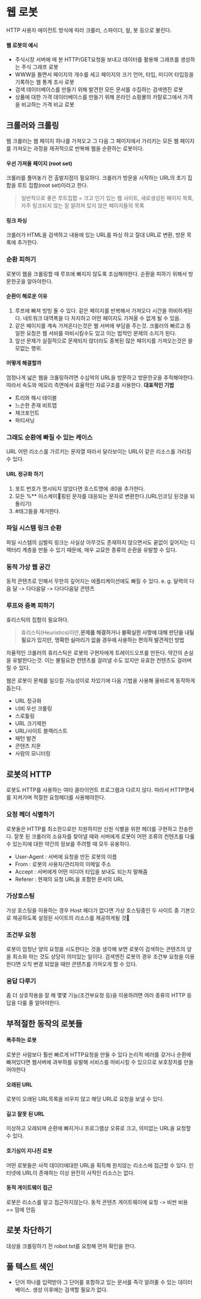 # 웹 로봇
HTTP 사용자 에이전트
방식에 따라 크롤러, 스파이더, 웜, 봇 등으로 불린다.
#### 웹 로봇의 예시
- 주식시장 서버에 매 분 HTTP/GET요청을 보내고 데이터를 활용해 그래프를 생성하는 주식 그래프 로봇
- WWW을 돌면서 페이지의 개수를 세고 페이지의 크기 언어, 타입, 미디어 타입등을 기록하는 웹 통계 조사 로봇
- 검색 데이터베이스를 만들기 위해 발견한 모든 문서를 수집하는 검색엔진 로봇
- 상품에 대한 가격 데이터베이스를 만들기 위해 온라인 쇼핑몰의 카탈로그에서 가격을 비교하는 가격 비교 로봇
## 크롤러와 크롤링

웹 크롤러는 웹 페이지 하나를 가져오고 그 다음 그 페이지에서 가리키는 모든 웹 페이지를 가져오는 과정을 재귀적으로 반복해 웹을 순환하는 로봇이다.
#### 우선 가져올 페이지 (root set)
크롤러를 풀어놓기 전 출발지점이 필요하다.
크롤러가 방문을 시작하는 URL의 초기 집합을 루트 집합(root set)이라고 한다.
> 일반적으로 좋은 루트집합 = 크고 인기 있는 웹 사이트, 새로생성된 페이지 목록, 자주 링크되지 않는 잘 알려져 있지 않은 페이지들의 목록

#### 링크 파싱
크롤러가 HTML을 검색하고 내용에 있는 URL를 파싱 하고 절대 URL로 변환, 방문 목록에 추가한다.
### 순환 피하기
로봇이 웹을 크롤링할 때 루프에 빠지지 않도록 조심해야한다.
순환을 피하기 위해서 방문한곳을 알아야한다.
#### 순환이 해로운 이유
1. 루프에 빠져 빙빙 돌 수 있다.
   같은 페이지를 반복해서 가져오다 시간을 허비하게된다.
   네트워크 대역폭을 다 차지하고 어떤 페이지도 가져올 수 없게 될 수 있음.
2. 같은 페이지를 계속 가져온다는것은 웹 서버에 부담을 주는것. 크롤러의 빠르고 동일한 요청은 웹 서비를 마비시킬수도 있고 이는 법적인 문제의 소지가 된다.
3. 앞선 문제가 실질적으로 문제되지 않더라도 중복된 많은 페이지를 가져오는것은 쓸모없는 행위.
#### 어떻게 해결할까
엄청나게 넓은 웹을 크롤링하려면 수십억의 URL을 방문하고 방문한곳을 추적해야한다.
따라서 속도와 메모리 측면에서 효율적인 자료구조를 사용한다.
**대표적인 기법**
- 트리와 해시 테이블
- 느슨한 존재 비트맵
- 체크포인트
- 파티셔닝
### 그래도 순환에 빠질 수 있는 케이스
URL 어떤 리소스를 가르키는 문자열 따라서 달라보이는 URL이 같은 리소스를 가리킬 수 있다.
#### URL 정규화 하기
1. 포트 번호가 명시되지 않았다면 호스트명에 :80을 추가한다.
2. 모든 %** 이스케이핑된 문자를 대응되는 문자로 변환한다.(URL인코딩 된것을 되돌리기)
3. \#태그들을 제거한다.
### 파일 시스템 링크 순환
파일 시스템의 심벌릭 링크는 사실상 아무것도 존재하지 않으면서도 끝없이 깊어지는 디렉터리 계층을 만들 수 있기 때문에, 매우 교묘한 종류의 순환을 유발할 수 있다.
### 동적 가상 웹 공간
동적 콘텐츠로 인해서 무한히 깊어지는 에플리케이션에도 빠질 수 있다.
e. g. 달력의 다음 달 -> 다다음달 -> 다다다음달 콘텐츠
### 루프와 중복 피하기
휴리스틱의 집합이 필요하다.
>휴리스틱(Heuristics)이란,**문제를 해결하거나 불확실한 사항에 대해 판단을 내릴 필요가 있지만,** **명확한 실마리가 없을 경우에 사용하는 편의적 발견적인 방법**

자율적인 크롤러의 휴리스틱은  로봇의 구현자에게 트레이드오프를 만든다. 약간의 손실을 유발한다는것. 이는 불필요한 컨텐츠를 걸러낼 수도 있지만 유효한 컨텐츠도 걸러버릴 수 있다.

웹은 로봇이 문제를 일으킬 가능성이로 차있기에 다음 기법을 사용해 올바르게 동작하게 돕는다.
- URL 정규화
- 너비 우선 크롤링
- 스로틀링
- URL 크기제한
- URL/사이트 블랙리스트
- 패턴 발견
- 콘텐츠 지문
- 사람의 모니터링
## 로봇의 HTTP
로봇도 HTTP를 사용하는 여타 클라이언트 프로그램과 다르지 않다. 따라서 HTTP명세를 지켜가며 적절한 요청헤더를 사용해야한다.
### 요청 헤더 식별하기
로봇들은 HTTP를 최소한으로만 지원하지만 신원 식별을 위한 헤더를 구현하고 전송한다.
잘못 된 크롤러의 소유자를 찾아낼 때와 서버에게 로봇이 어떤 조류의 컨텐츠를 다룰 수 있는지에 대한 약간의 정보를 주려할 때 모두 유용하다.
- User-Agent : 서버에 요청을 만든 로봇의 이름
- From : 로봇의 사용자/관리자의 이메일 주소
- Accept : 서버에게 어떤 미디어 타입을 보내도 되는지 말해줌
- Referer : 현재의 요청 URL을 포함한 문서의 URL
### 가상호스팅
가상 호스팅을 이용하는 경우 Host 헤더가 없다면
가상 호스팅중인 두 사이트 중 기본으로 제공하도록 설정된 사이트의 리소스를 제공하게될 것
### 조건부 요청
로봇이 엄청난 양의 요청을 시도한다는 것을 생각해 보면 로봇이 검색하는 콘텐츠의 양을 최소화 하는 것도 상당히 의미있는 일이다.
검색엔진 로봇의 경우 조건부 요청을 이용한다면 오직 변경 되었을 때만 콘텐츠를 가져오게 할 수 있다.
### 응답 다루기
좀 더 상호작용을 잘 해 몇몇 기능(조건부요청 등)을 이용하려면 여러 종류의 HTTP 응답을 다룰 줄 알아야한다.
## 부적절한 동작의 로봇들
#### 폭주하는 로봇
로봇은 사람보다 훨씬 빠르게 HTTP요청을 만들 수 있다 논리적 에러를 갖거나 순환에 빠져있다면 웹서버에 과부하를 유발해 서비스를 마비시킬 수 있으므로 보호장치를 만들어야한다
#### 오래된 URL
로봇이 오래된 URL목록을 비우지 않고 해당 URL로 요청을 보낼 수 있다.
#### 길고 잘못 된 URL
이상하고 오래되며 순환에 빠지거나 프로그램상 오류로 크고, 의미없는 URL을 요청할 수 있다.
#### 호기심이 지나친 로봇
어떤 로봇들은 사적 데이터에대한 URL을 획득해 원치않는 리소스에 접근할 수 있다.
인터넷에 URL이 존재하는 이상 완전히 사적인 리소스는 없다.
#### 동적 게이트웨이 접근
로봇은 리소스를 알고 접근하지않는다.
동적 콘텐츠 게이트웨이에 요청 -> 비싼 비용 == 맘에 안듬
## 로봇 차단하기
대상을 크롤링하기 전 robot.txt를 요청해 먼저 확인을 한다.

## 풀 텍스트 색인
- 단어 하나를 입력받아 그 단어를 포함하고 있는 문서를 즉각 알려줄 수 있는 데이터베이스. 생성 이후에는 검색할 필요가 없다.